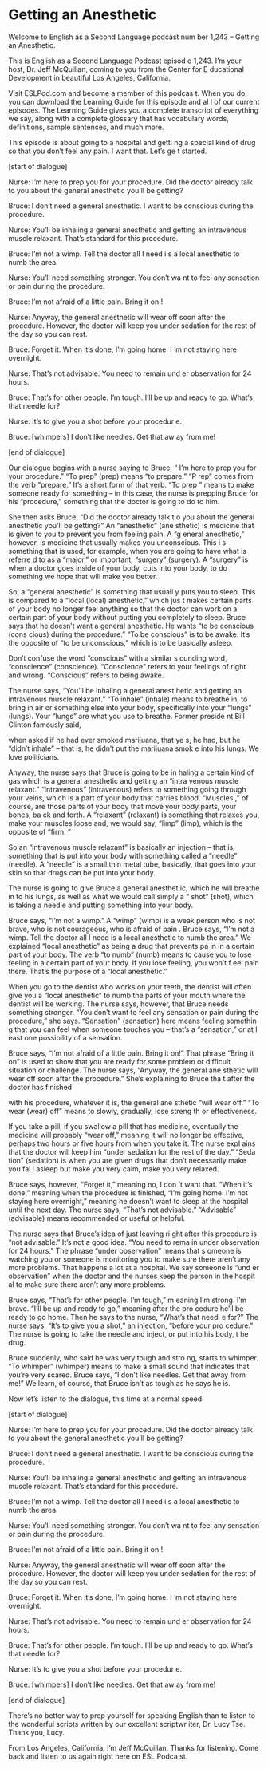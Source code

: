# Getting an Anesthetic

Welcome to English as a Second Language podcast num ber 1,243 – Getting an Anesthetic.

This is English as a Second Language Podcast episod e 1,243. I’m your host, Dr. Jeff McQuillan, coming to you from the Center for E ducational Development in beautiful Los Angeles, California.

Visit ESLPod.com and become a member of this podcas t. When you do, you can download the Learning Guide for this episode and al l of our current episodes. The Learning Guide gives you a complete transcript of everything we say, along with a complete glossary that has vocabulary words,  definitions, sample sentences, and much more.

This episode is about going to a hospital and getti ng a special kind of drug so that you don’t feel any pain. I want that. Let’s ge t started.

[start of dialogue]

Nurse: I’m here to prep you for your procedure. Did  the doctor already talk to you about the general anesthetic you’ll be getting?

Bruce: I don’t need a general anesthetic. I want to  be conscious during the procedure.

Nurse: You’ll be inhaling a general anesthetic and getting an intravenous muscle relaxant. That’s standard for this procedure.

Bruce: I’m not a wimp. Tell the doctor all I need i s a local anesthetic to numb the area.

Nurse: You’ll need something stronger. You don’t wa nt to feel any sensation or pain during the procedure.

Bruce: I’m not afraid of a little pain. Bring it on !

Nurse: Anyway, the general anesthetic will wear off  soon after the procedure. However, the doctor will keep you under sedation for the rest of the day so you can rest.

Bruce: Forget it. When it’s done, I’m going home. I ’m not staying here overnight.

 Nurse: That’s not advisable. You need to remain und er observation for 24 hours.

Bruce: That’s for other people. I’m tough. I’ll be up and ready to go. What’s that needle for?

Nurse: It’s to give you a shot before your procedur e.

Bruce: [whimpers] I don’t like needles. Get that aw ay from me!

[end of dialogue]

Our dialogue begins with a nurse saying to Bruce, “ I’m here to prep you for your procedure.” “To prep” (prep) means “to prepare.” “P rep” comes from the verb “prepare.” It’s a short form of that verb. “To prep ” means to make someone ready for something – in this case, the nurse is prepping  Bruce for his “procedure,” something that the doctor is going to do to him.

She then asks Bruce, “Did the doctor already talk t o you about the general anesthetic you’ll be getting?” An “anesthetic” (ane sthetic) is medicine that is given to you to prevent you from feeling pain. A “g eneral anesthetic,” however, is medicine that usually makes you unconscious. This i s something that is used, for example, when you are going to have what is referre d to as a “major,” or important, “surgery” (surgery). A “surgery” is when  a doctor goes inside of your body, cuts into your body, to do something we hope that will make you better.

So, a “general anesthetic” is something that usuall y puts you to sleep. This is compared to a “local (local) anesthetic,” which jus t makes certain parts of your body no longer feel anything so that the doctor can  work on a certain part of your body without putting you completely to sleep. Bruce  says that he doesn’t want a general anesthetic. He wants “to be conscious (cons cious) during the procedure.” “To be conscious” is to be awake. It’s the opposite  of “to be unconscious,” which is to be basically asleep.

Don’t confuse the word “conscious” with a similar s ounding word, “conscience” (conscience). “Conscience” refers to your feelings of right and wrong. “Conscious” refers to being awake.

The nurse says, “You’ll be inhaling a general anest hetic and getting an intravenous muscle relaxant.” “To inhale” (inhale) means to breathe in, to bring in air or something else into your body, specifically into your “lungs” (lungs). Your “lungs” are what you use to breathe. Former preside nt Bill Clinton famously said,

when asked if he had ever smoked marijuana, that ye s, he had, but he “didn’t inhale” – that is, he didn’t put the marijuana smok e into his lungs. We love politicians.

Anyway, the nurse says that Bruce is going to be in haling a certain kind of gas which is a general anesthetic and getting an “intra venous muscle relaxant.” “Intravenous” (intravenous) refers to something going through your veins, which is a part of your body that carries blood. “Muscles ,” of course, are those parts of your body that move your body parts, your bones, ba ck and forth. A “relaxant” (relaxant) is something that relaxes you, make your  muscles loose and, we would say, “limp” (limp), which is the opposite of “firm. ”

So an “intravenous muscle relaxant” is basically an  injection – that is, something that is put into your body with something called a “needle” (needle). A “needle” is a small thin metal tube, basically, that goes into your skin so that drugs can be put into your body.

The nurse is going to give Bruce a general anesthet ic, which he will breathe in to his lungs, as well as what we would call simply a “ shot” (shot), which is taking a needle and putting something into your body.

Bruce says, “I’m not a wimp.” A “wimp” (wimp) is a weak person who is not brave, who is not courageous, who is afraid of pain . Bruce says, “I’m not a wimp. Tell the doctor all I need is a local anesthetic to  numb the area.” We explained “local anesthetic” as being a drug that prevents pa in in a certain part of your body. The verb “to numb” (numb) means to cause you to lose feeling in a certain part of your body. If you lose feeling, you won’t f eel pain there. That’s the purpose of a “local anesthetic.”

When you go to the dentist who works on your teeth,  the dentist will often give you a “local anesthetic” to numb the parts of your mouth where the dentist will be working. The nurse says, however, that Bruce needs something stronger. “You don’t want to feel any sensation or pain during the  procedure,” she says. “Sensation” (sensation) here means feeling somethin g that you can feel when someone touches you – that’s a “sensation,” or at l east one possibility of a sensation.

Bruce says, “I’m not afraid of a little pain. Bring  it on!” That phrase “Bring it on” is used to show that you are ready for some problem or  difficult situation or challenge. The nurse says, “Anyway, the general ane sthetic will wear off soon after the procedure.” She’s explaining to Bruce tha t after the doctor has finished

with his procedure, whatever it is, the general ane sthetic “will wear off.” “To wear (wear) off” means to slowly, gradually, lose streng th or effectiveness.

If you take a pill, if you swallow a pill that has medicine, eventually the medicine will probably “wear off,” meaning it will no longer  be effective, perhaps two hours or five hours from when you take it. The nurse expl ains that the doctor will keep him “under sedation for the rest of the day.” “Seda tion” (sedation) is when you are given drugs that don’t necessarily make you fal l asleep but make you very calm, make you very relaxed.

Bruce says, however, “Forget it,” meaning no, I don ’t want that. “When it’s done,” meaning when the procedure is finished, “I’m going home. I’m not staying here overnight,” meaning he doesn’t want to sleep at the  hospital until the next day. The nurse says, “That’s not advisable.” “Advisable”  (advisable) means recommended or useful or helpful.

The nurse says that Bruce’s idea of just leaving ri ght after this procedure is “not advisable.” It’s not a good idea. “You need to rema in under observation for 24 hours.” The phrase “under observation” means that s omeone is watching you or someone is monitoring you to make sure there aren’t  any more problems. That happens a lot at a hospital. We say someone is “und er observation” when the doctor and the nurses keep the person in the hospit al to make sure there aren’t any more problems.

Bruce says, “That’s for other people. I’m tough,” m eaning I’m strong. I’m brave. “I’ll be up and ready to go,” meaning after the pro cedure he’ll be ready to go home. Then he says to the nurse, “What’s that needl e for?” The nurse says, “It’s to give you a shot,” an injection, “before your pro cedure.” The nurse is going to take the needle and inject, or put into his body, t he drug.

Bruce suddenly, who said he was very tough and stro ng, starts to whimper. “To whimper” (whimper) means to make a small sound that  indicates that you’re very scared. Bruce says, “I don’t like needles. Get that  away from me!” We learn, of course, that Bruce isn’t as tough as he says he is.

Now let’s listen to the dialogue, this time at a normal speed.

[start of dialogue]

Nurse: I’m here to prep you for your procedure. Did  the doctor already talk to you about the general anesthetic you’ll be getting?

Bruce: I don’t need a general anesthetic. I want to  be conscious during the procedure.

Nurse: You’ll be inhaling a general anesthetic and getting an intravenous muscle relaxant. That’s standard for this procedure.

Bruce: I’m not a wimp. Tell the doctor all I need i s a local anesthetic to numb the area.

Nurse: You’ll need something stronger. You don’t wa nt to feel any sensation or pain during the procedure.

Bruce: I’m not afraid of a little pain. Bring it on !

Nurse: Anyway, the general anesthetic will wear off  soon after the procedure. However, the doctor will keep you under sedation for the rest of the day so you can rest.

Bruce: Forget it. When it’s done, I’m going home. I ’m not staying here overnight.

Nurse: That’s not advisable. You need to remain und er observation for 24 hours.

Bruce: That’s for other people. I’m tough. I’ll be up and ready to go. What’s that needle for?

Nurse: It’s to give you a shot before your procedur e.

Bruce: [whimpers] I don’t like needles. Get that aw ay from me!

[end of dialogue]

There’s no better way to prep yourself for speaking  English than to listen to the wonderful scripts written by our excellent scriptwr iter, Dr. Lucy Tse. Thank you, Lucy.

From Los Angeles, California, I’m Jeff McQuillan. Thanks for listening. Come back and listen to us again right here on ESL Podca st.

